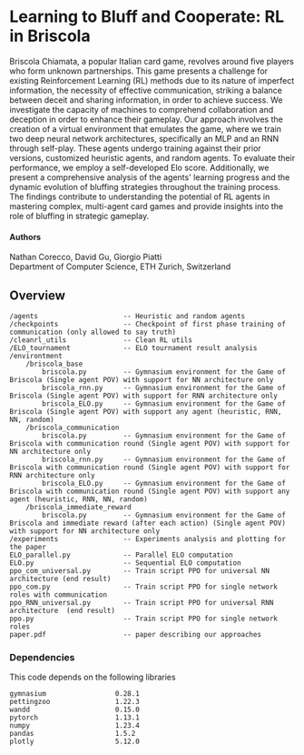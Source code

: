 # Learning to Bluff and Cooperate: RL in Briscola

Briscola Chiamata, a popular Italian card game, revolves around five players who form unknown partnerships. This game presents a challenge for existing Reinforcement Learning (RL) methods due to its nature of imperfect information, the necessity of effective communication, striking a balance between deceit and sharing information, in order to achieve success. We investigate the capacity of machines to comprehend collaboration and deception in order to enhance their gameplay. Our approach involves the creation of a virtual environment that emulates the game, where we train two deep neural network architectures, specifically an MLP and an RNN through self-play. These agents undergo training against their prior versions, customized heuristic agents, and random agents. To evaluate their performance, we employ a self-developed Elo score. Additionally, we present a comprehensive analysis of the agents' learning progress and the dynamic evolution of bluffing strategies throughout the training process. The findings contribute to understanding the potential of RL agents in mastering complex, multi-agent card games and provide insights into the role of bluffing in strategic gameplay.

#### Authors
Nathan Corecco, David Gu, Giorgio Piatti \
Department of Computer Science, ETH Zurich, Switzerland


## Overview

```
/agents                     -- Heuristic and random agents
/checkpoints                -- Checkpoint of first phase training of communication (only allowed to say truth)
/cleanrl_utils              -- Clean RL utils
/ELO_tournament             -- ELO tournament result analysis
/environtment               
    /briscola_base
        briscola.py         -- Gymnasium environment for the Game of Briscola (Single agent POV) with support for NN architecture only
        briscola_rnn.py     -- Gymnasium environment for the Game of Briscola (Single agent POV) with support for RNN architecture only
        briscola_ELO.py     -- Gymnasium environment for the Game of Briscola (Single agent POV) with support any agent (heuristic, RNN, NN, random)
    /briscola_communication
        briscola.py         -- Gymnasium environment for the Game of Briscola with communication round (Single agent POV) with support for NN architecture only
        briscola_rnn.py     -- Gymnasium environment for the Game of Briscola with communication round (Single agent POV) with support for RNN architecture only
        briscola_ELO.py     -- Gymnasium environment for the Game of Briscola with communication round (Single agent POV) with support any agent (heuristic, RNN, NN, random)
    /briscola_immediate_reward
        briscola.py         -- Gymnasium environment for the Game of Briscola and immediate reward (after each action) (Single agent POV) with support for NN architecture only
/experiments                -- Experiments analysis and plotting for the paper
ELO_parallel.py             -- Parallel ELO computation
ELO.py                      -- Sequential ELO computation
ppo_com_universal.py        -- Train script PPO for universal NN architecture (end result)
ppo_com.py                  -- Train script PPO for single network roles with communication
ppo_RNN_universal.py        -- Train script PPO for universal RNN architecture  (end result)
ppo.py                      -- Train script PPO for single network roles
paper.pdf                   -- paper describing our approaches
```

### Dependencies
This code depends on the following libraries
```
gymnasium                 0.28.1
pettingzoo                1.22.3
wandd                     0.15.0
pytorch                   1.13.1         
numpy                     1.23.4
pandas                    1.5.2 
plotly                    5.12.0
```